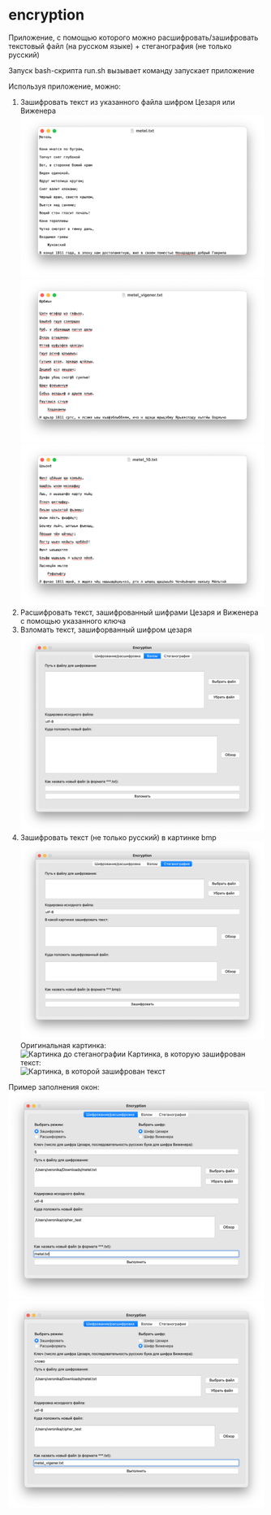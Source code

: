# encryption


Приложение, с помощью которого можно расшифровать/зашифровать текстовый файл (на русском языке) + стеганография (не только русский)

Запуск bash-скрипта run.sh вызывает команду запускает приложение

Используя приложение, можно:  
  1. Зашифровать текст из указанного файла шифром Цезаря или Виженера  
  ![Оригинальный текст](/images/original_text.png)  
  ![Текст, зашифрованный Цезарем](/images/caesar_text.png)  
  ![Текст, зашифрованный Виженером](/images/text_vigener.png)  
  2. Расшифровать текст, зашифрованный шифрами Цезаря и Виженера с помощью указанного ключа  
  3. Взломать текст, зашифорванный шифром цезаря  
  ![То, как выглядит вкладка для взлома шифра Цезаря](/images/hack_page.png)  
  4. Зашифровать текст (не только русский) в картинке bmp  
  ![То, как выглядит вкладка для стеганографии](/images/steganography_page.png)  
  Оригинальная картинка:  
  ![Картинка до стеганографии](/images/original_bmp.png) 
  Картинка, в которую зашифрован текст:  
  ![Картинка, в которой зашифрован текст](/images/result_bmp.png) 

Пример заполнения окон:  
![Пример использования приложения](/images/encrypt_page_filled.png)  
![Пример использования приложения](/images/vigener_cipher.png)  
